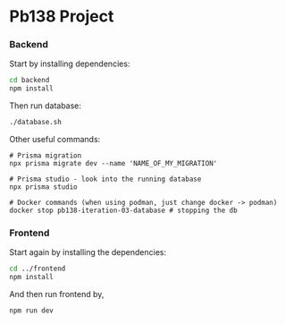 # Pb138 Project

### Backend

Start by installing dependencies:
```bash
cd backend
npm install
```

Then run database:
```bash
./database.sh
```

Other useful commands:
```
# Prisma migration
npx prisma migrate dev --name 'NAME_OF_MY_MIGRATION'

# Prisma studio - look into the running database
npx prisma studio

# Docker commands (when using podman, just change docker -> podman)
docker stop pb138-iteration-03-database # stopping the db
```

### Frontend

Start again by installing the dependencies:

```bash
cd ../frontend
npm install
```
And then run frontend by,

```bash
npm run dev
```

